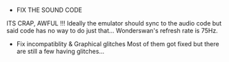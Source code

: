 -  FIX THE SOUND CODE

ITS CRAP, AWFUL !!!
Ideally the emulator should sync to the audio code but said code has no way to do just that...
Wonderswan's refresh rate is 75Hz.

-  Fix incompatiblity & Graphical glitches
Most of them got fixed but there are still a few having glitches...
